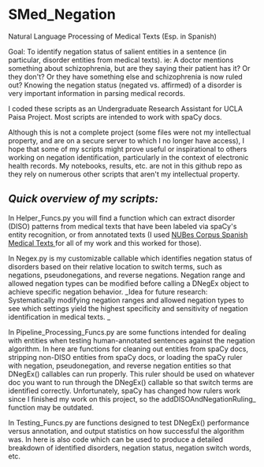 # SMed_Negation
Natural Language Processing of Medical Texts (Esp. in Spanish)

Goal: To identify negation status of salient entities in a sentence (in particular, disorder entities from medical texts). ie: A doctor mentions something about schizophrenia, but are they saying their patient has it? Or they don't? Or they have something else and schizophrenia is now ruled out? Knowing the negation status (negated vs. affirmed) of a disorder is very important information in parsing medical records. 

I coded these scripts as an Undergraduate Research Assistant for UCLA Paisa Project. Most scripts are intended to work with spaCy docs.

Although this is not a complete project (some files were not my intellectual property, and are on a secure server to which I no longer have access), I hope that some of my scripts might prove useful or inspirational to others working on negation identification, particularly in the context of electronic health records. My notebooks, results, etc. are not in this github repo as they rely on numerous other scripts that aren't my intellectual property.

## _Quick overview of my scripts:_

In Helper_Funcs.py you will find a function which can extract disorder (DISO) patterns from medical texts that have been labeled via spaCy's entity recognition, or from annotated texts (I used [NUBes Corpus Spanish Medical Texts ](https://github.com/Vicomtech/NUBes-negation-uncertainty-biomedical-corpus/tree/master/NUBes)for all of my work and this worked for those).

In Negex.py is my customizable callable which identifies negation status of disorders based on their relative location to switch terms, such as negations, pseudonegations, and reverse negations. Negation range and allowed negation types can be modified before calling a DNegEx object to achieve specific negation behavior. _Idea for future research: Systematically modifying negation ranges and allowed negation types to see which settings yield the highest specificity and sensitivity of negation identification in medical texts. _

In Pipeline_Processing_Funcs.py are some functions intended for dealing with entities when testing human-annotated sentences against the negation algorithm. In here are functions for cleaning out entities from spaCy docs, stripping non-DISO entities from spaCy docs, or loading the spaCy ruler with negation, pseudonegation, and reverse negation entities so that DNegEx() callables can run properly. This ruler should be used on whatever doc you want to run through the DNegEx() callable so that switch terms are identified correctly. Unfortunately, spaCy has changed how rulers work since I finished my work on this project, so the addDISOAndNegationRuling_ function may be outdated.

In Testing_Funcs.py are functions designed to test DNegEx() performance versus annotation, and output statistics on how successful the algorithm was. In here is also code which can be used to produce a detailed breakdown of identified disorders, negation status, negation switch words, etc. 



